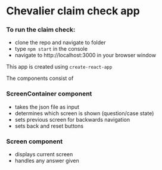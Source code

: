 # Chevalier claim check app


### To run the claim check:

 - clone the repo and navigate to folder
 - type `npm start` in the console
 - navigate to http://localhost:3000 in your browser window
 

This app is created using `create-react-app`

The components consist of
 
### ScreenContainer component
 - takes the json file as input
 - determines which screen is shown (question/case state)
 - sets previous screen for backwards navigation
 - sets back and reset buttons
  
### Screen component
 - displays current screen
 - handles any answer given
   
